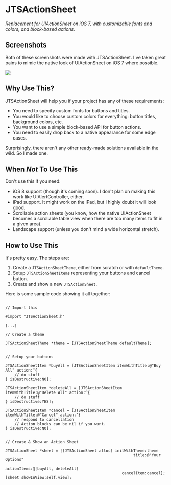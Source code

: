 JTSActionSheet
==============

*Replacement for UIActionSheet on iOS 7, with customizable fonts and colors, and block-based actions.*

## Screenshots

Both of these screenshots were made with JTSActionSheet. I've taken great pains to mimic the native look of UIActionSheet on iOS 7 where possible.

<img src="https://raw.githubusercontent.com/jaredsinclair/JTSActionSheet/master/jtsactionsheet.png">

## Why Use This?

JTSActionSheet will help you if your project has any of these requirements:

- You need to specify custom fonts for buttons and titles.
- You would like to choose custom colors for everything: button titles, background colors, etc.
- You want to use a simple block-based API for button actions.
- You need to easily drop back to a native appearance for some edge cases.

Surprisingly, there aren't any other ready-made solutions available in the wild. So I made one.

## When *Not* To Use This

Don't use this if you need:

- iOS 8 support (though it's coming soon). I don't plan on making this work like UIAlertController, either.
- iPad support. It might work on the iPad, but I highly doubt it will look good.
- Scrollable action sheets (you know, how the native UIActionSheet becomes a scrollable table view when there are too many items to fit in a given area).
- Landscape support (unless you don't mind a wide horizontal stretch).

## How to Use This

It's pretty easy. The steps are:

1. Create a `JTSActionSheetTheme`, either from scratch or with `defaultTheme`.
2. Setup `JTSActionSheetItems` representing your buttons and cancel button.
3. Create and show a new `JTSActionSheet`.

Here is some sample code showing it all together:

```objc

// Import this

#import "JTSActionSheet.h"

[...]

// Create a theme

JTSActionSheetTheme *theme = [JTSActionSheetTheme defaultTheme];


// Setup your buttons

JTSActionSheetItem *buyAll = [JTSActionSheetItem itemWithTitle:@"Buy All" action:^{
    // do stuff
} isDestructive:NO];

JTSActionSheetItem *deleteAll = [JTSActionSheetItem itemWithTitle:@"Delete All" action:^{
    // do stuff
} isDestructive:YES];

JTSActionSheetItem *cancel = [JTSActionSheetItem itemWithTitle:@"Cancel" action:^{
    // respond to cancellation
    // Action blocks can be nil if you want.
} isDestructive:NO];


// Create & Show an Action Sheet

JTSActionSheet *sheet = [[JTSActionSheet alloc] initWithTheme:theme
                                                        title:@"Your Options"
                                                  actionItems:@[buyAll, deleteAll]
                                                   cancelItem:cancel];
[sheet showInView:self.view];
```


